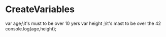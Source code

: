# CreateVariables

var age;\\it's must to be over 10 yers 
var height ;\\it's mast to be over the 42
console.log(age,height);
